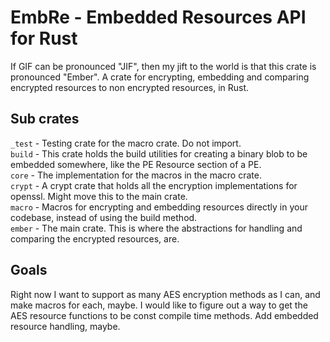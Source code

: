 # EmbRe - Embedded Resources API for Rust  
If GIF can be pronounced "JIF", then my jift to the world is that this crate is pronounced "Ember".
A crate for encrypting, embedding and comparing encrypted resources to non encrypted resources, in Rust.


## Sub crates  
`_test` - Testing crate for the macro crate. Do not import.  
`build` - This crate holds the build utilities for creating a binary blob to be embedded somewhere, like the PE Resource section of a PE.  
`core`  - The implementation for the macros in the macro crate.  
`crypt` - A crypt crate that holds all the encryption implementations for openssl. Might move this to the main crate.  
`macro` - Macros for encrypting and embedding resources directly in your codebase, instead of using the build method.  
`ember` - The main crate. This is where the abstractions for handling and comparing the encrypted resources, are.  

## Goals  
Right now I want to support as many AES encryption methods as I can, and make macros for each, maybe. I would like to 
figure out a way to get the AES resource functions to be const compile time methods. Add embedded resource handling, maybe.

